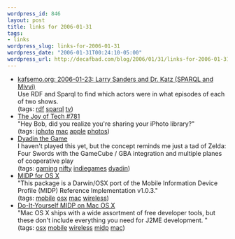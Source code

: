 ```yaml
--- 
wordpress_id: 846
layout: post
title: links for 2006-01-31
tags: 
- links
wordpress_slug: links-for-2006-01-31
wordpress_date: "2006-01-31T00:24:10-05:00"
wordpress_url: http://decafbad.com/blog/2006/01/31/links-for-2006-01-31
---
```

<ul class="delicious">
	<li>
		<div class="delicious-link"><a href="http://www.kafsemo.org/2006/01/23.html">kafsemo.org: 2006-01-23: Larry Sanders and Dr. Katz (SPARQL and Mivvi)</a></div>
		<div class="delicious-extended">Use RDF and Sparql to find which actors were in what episodes of each of two shows.</div>
		<div class="delicious-tags">(tags: <a href="http://del.icio.us/deusx/rdf">rdf</a> <a href="http://del.icio.us/deusx/sparql">sparql</a> <a href="http://del.icio.us/deusx/tv">tv</a>)</div>
	</li>
	<li>
		<div class="delicious-link"><a href="http://www.geekculture.com/joyoftech/joyarchives/781.html">The Joy of Tech #781</a></div>
		<div class="delicious-extended">"Hey Bob, did you realize you're sharing your iPhoto library?"</div>
		<div class="delicious-tags">(tags: <a href="http://del.icio.us/deusx/iphoto">iphoto</a> <a href="http://del.icio.us/deusx/mac">mac</a> <a href="http://del.icio.us/deusx/apple">apple</a> <a href="http://del.icio.us/deusx/photos">photos</a>)</div>
	</li>
	<li>
		<div class="delicious-link"><a href="http://www.dyadin.com/dyadin.php">Dyadin the Game</a></div>
		<div class="delicious-extended">I haven't played this yet, but the concept reminds me just a tad of Zelda: Four Swords with the GameCube / GBA integration and multiple planes of cooperative play</div>
		<div class="delicious-tags">(tags: <a href="http://del.icio.us/deusx/gaming">gaming</a> <a href="http://del.icio.us/deusx/nifty">nifty</a> <a href="http://del.icio.us/deusx/indiegames">indiegames</a> <a href="http://del.icio.us/deusx/dyadin">dyadin</a>)</div>
	</li>
	<li>
		<div class="delicious-link"><a href="http://mpowers.net/midp-osx/">MIDP for OS X</a></div>
		<div class="delicious-extended">"This package is a Darwin/OSX port of the Mobile Information Device Profile (MIDP) Reference Implementation v1.0.3."</div>
		<div class="delicious-tags">(tags: <a href="http://del.icio.us/deusx/mobile">mobile</a> <a href="http://del.icio.us/deusx/osx">osx</a> <a href="http://del.icio.us/deusx/mac">mac</a> <a href="http://del.icio.us/deusx/wireless">wireless</a>)</div>
	</li>
	<li>
		<div class="delicious-link"><a href="http://developers.sun.com/techtopics/mobility/midp/articles/osx/">Do-It-Yourself MIDP on Mac OS X</a></div>
		<div class="delicious-extended">"Mac OS X ships with a wide assortment of free developer tools, but these don't include everything you need for J2ME development. "</div>
		<div class="delicious-tags">(tags: <a href="http://del.icio.us/deusx/osx">osx</a> <a href="http://del.icio.us/deusx/mobile">mobile</a> <a href="http://del.icio.us/deusx/wireless">wireless</a> <a href="http://del.icio.us/deusx/midp">midp</a> <a href="http://del.icio.us/deusx/mac">mac</a>)</div>
	</li>
</ul>

